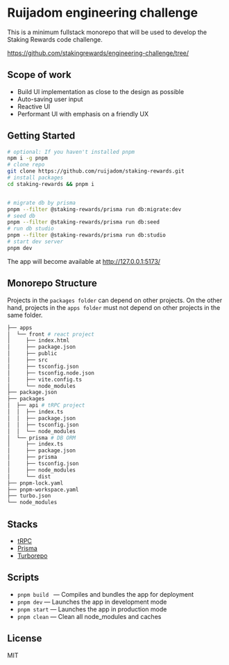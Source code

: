 # Ruijadom engineering challenge

This is a minimum fullstack monorepo that will be used to develop the Staking Rewards code challenge.

https://github.com/stakingrewards/engineering-challenge/tree/

## Scope of work

- Build UI implementation as close to the design as possible
- Auto-saving user input
- Reactive UI
- Performant UI with emphasis on a friendly UX

## Getting Started

```sh
# optional: If you haven't installed pnpm
npm i -g pnpm
# clone repo
git clone https://github.com/ruijadom/staking-rewards.git
# install packages
cd staking-rewards && pnpm i


# migrate db by prisma
pnpm --filter @staking-rewards/prisma run db:migrate:dev
# seed db
pnpm --filter @staking-rewards/prisma run db:seed
# run db studio
pnpm --filter @staking-rewards/prisma run db:studio
# start dev server
pnpm dev
```

The app will become available at http://127.0.0.1:5173/

## Monorepo Structure

Projects in the `packages folder` can depend on other projects. On the other hand, projects in the `apps folder` must not depend on other projects in the same folder.

```sh
├── apps
│  └── front # react project
│     ├── index.html
│     ├── package.json
│     ├── public
│     ├── src
│     ├── tsconfig.json
│     ├── tsconfig.node.json
│     ├── vite.config.ts
│     └── node_modules
├── package.json
├── packages
│  ├── api # tRPC project
│  │  ├── index.ts
│  │  ├── package.json
│  │  ├── tsconfig.json
│  │  └── node_modules
│  └── prisma # DB ORM
│     ├── index.ts
│     ├── package.json
│     ├── prisma
│     ├── tsconfig.json
│     ├── node_modules
│     └── dist
├── pnpm-lock.yaml
├── pnpm-workspace.yaml
├── turbo.json
└── node_modules
```

## Stacks

- [tRPC](https://trpc.io)
- [Prisma](https://www.prisma.io)
- [Turborepo](https://turbo.build/repo)

## Scripts

- `pnpm build ` — Compiles and bundles the app for deployment
- `pnpm dev` — Launches the app in development mode
- `pnpm start` — Launches the app in production mode
- `pnpm clean` — Clean all node_modules and caches

## License

MIT
